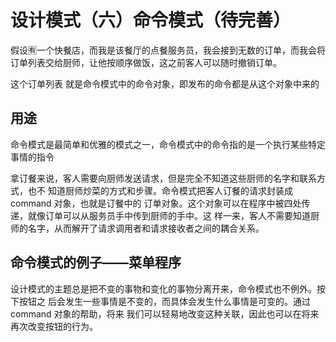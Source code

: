 # 设计模式（六）命令模式（待完善）

假设🈶️一个快餐店，而我是该餐厅的点餐服务员，我会接到无数的订单，而我会将订单列表交给厨师，让他按顺序做饭，这之前客人可以随时撤销订单。

这个订单列表 就是命令模式中的命令对象，即发布的命令都是从这个对象中来的

## 用途

命令模式是最简单和优雅的模式之一，命令模式中的命令指的是一个执行某些特定事情的指令

拿订餐来说，客人需要向厨师发送请求，但是完全不知道这些厨师的名字和联系方式，也不
知道厨师炒菜的方式和步骤。命令模式把客人订餐的请求封装成 command 对象，也就是订餐中的
订单对象。这个对象可以在程序中被四处传递，就像订单可以从服务员手中传到厨师的手中。这
样一来，客人不需要知道厨师的名字，从而解开了请求调用者和请求接收者之间的耦合关系。

## 命令模式的例子——菜单程序

设计模式的主题总是把不变的事物和变化的事物分离开来，命令模式也不例外。按下按钮之
后会发生一些事情是不变的，而具体会发生什么事情是可变的。通过 command 对象的帮助，将来
我们可以轻易地改变这种关联，因此也可以在将来再次改变按钮的行为。



